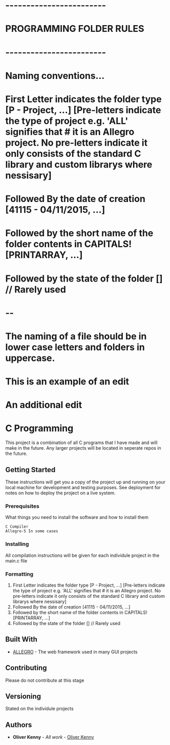 # ------------------------
# PROGRAMMING FOLDER RULES
# ------------------------
# 
# Naming conventions...
#         First Letter indicates the folder type [P - Project, ...] [Pre-letters indicate the type of project e.g. 'ALL' signifies that # it is an Allegro project. No pre-letters indicate it only consists of the standard C library and custom librarys where nessisary]
#	Followed By the date of creation [41115 - 04/11/2015, ...]
#	Followed by the short name of the folder contents in CAPITALS! [PRINTARRAY, ...]
#	Followed by the state of the folder [] // Rarely used
#	--
#	The naming of a file should be in lower case letters and folders in uppercase.

# This is an example of an edit
# An additional edit


# C Programming

This project is a combination of all C programs that I have made and will make in the future. Any larger projects will be located in seperate repos in the future.

## Getting Started

These instructions will get you a copy of the project up and running on your local machine for development and testing purposes. See deployment for notes on how to deploy the project on a live system.

### Prerequisites

What things you need to install the software and how to install them

```
C Compiler
Allegro-5 In some cases
```

### Installing

All compilation instructions will be given for each individule project in the main.c file

### Formatting

1. First Letter indicates the folder type [P - Project, ...] [Pre-letters indicate the type of project e.g. 'ALL' signifies that # it is an Allegro project. No pre-letters indicate it only consists of the standard C library and custom librarys where nessisary]
2. Followed By the date of creation [41115 - 04/11/2015, ...]
3. Followed by the short name of the folder contents in CAPITALS! [PRINTARRAY, ...]
4. Followed by the state of the folder [] // Rarely used

## Built With

* [ALLEGRO](http://liballeg.org/) - The web framework used in many GUI projects

## Contributing

Please do not contribute at this stage

## Versioning

Stated on the individule projects

## Authors

* **Oliver Kenny** - *All work* - [Oliver Kenny](https://github.com/oliverkenny)
